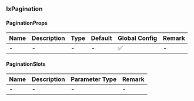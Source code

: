 
### IxPagination

#### PaginationProps

| Name | Description | Type | Default | Global Config | Remark |
| ---- | ----------- | ---- | ------- | ------------- | ------ |
| -    | -           | -    | -       | ✅            | -      |

#### PaginationSlots

| Name | Description | Parameter Type | Remark |
| ---- | ----------- | -------------- | ------ |
| -    | -           | -              | -      |

